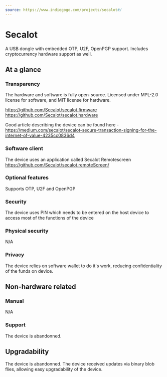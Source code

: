 ```yaml
---
source: https://www.indiegogo.com/projects/secalot#/
---
```

# Secalot
A USB dongle with embedded OTP, U2F, OpenPGP support. Includes cryptocurrency hardware support as well.

## At a glance

### Transparency
The hardware and software is fully open-source. Licensed under MPL-2.0 license for software, and MIT license for hardware.

https://github.com/Secalot/secalot.firmware
https://github.com/Secalot/secalot.hardware

Good article describing the device can be found here - https://medium.com/secalot/secalot-secure-transaction-signing-for-the-internet-of-value-4235cc0836d4

### Software client
The device uses an application called Secalot Remotescreen https://github.com/Secalot/secalot.remoteScreen/

### Optional features
Supports OTP, U2F and OpenPGP

### Security
The device uses PIN which needs to be entered on the host device to access most of the functions of the device

### Physical security
N/A

### Privacy
The device relies on software wallet to do it's work, reducing confidentiality of the funds on device.

## Non-hardware related

### Manual
N/A

### Support
The device is abandonned.

## Upgradability
The device is abandonned. The device received updates via binary blob flies, allowing easy upgradability of the device.